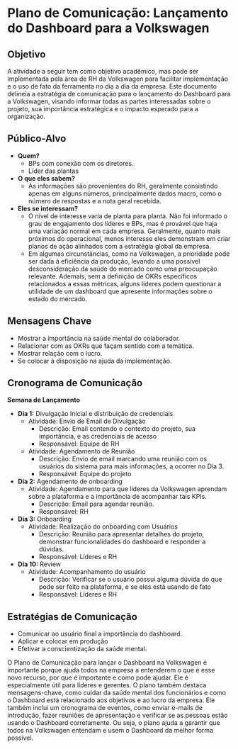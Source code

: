 # Plano de Comunicação: Lançamento do Dashboard para a Volkswagen

## Objetivo
A atividade a seguir tem como objetivo acadêmico, mas pode ser implementada pela área de RH da Volkswagen para facilitar implementação e o uso de fato da ferramenta no dia a dia da empresa. Este documento delineia a estratégia de comunicação para o lançamento do Dashboard para a Volkswagen, visando informar todas as partes interessadas sobre o projeto, sua importância estratégica e o impacto esperado para a organização.

## Público-Alvo
- **Quem?**
  - BPs com conexão com os diretores.
  - Líder das plantas
- **O que eles sabem?**
  - As informações são provenientes do RH, geralmente consistindo apenas em alguns números, principalmente dados macro, como o número de respostas e a nota geral recebida.
- **Eles se interessam?**
  - O nível de interesse varia de planta para planta. Não foi informado o grau de engajamento dos líderes e BPs, mas é provável que haja uma variação normal em cada empresa. Geralmente, quanto mais próximos do operacional, menos interesse eles demonstram em criar planos de ação alinhados com a estratégia global da empresa.
  - Em algumas circunstâncias, como na Volkswagen, a prioridade pode ser dada à eficiência da produção, levando a uma possível desconsideração da saúde do mercado como uma preocupação relevante. Ademais, sem a definição de OKRs específicos relacionados a essas métricas, alguns líderes podem questionar a utilidade de um dashboard que apresente informações sobre o estado do mercado.

## Mensagens Chave
- Mostrar a importância na saúde mental do colaborador.
- Relacionar com as OKRs que façam sentido com a temática.
- Mostrar relação com o lucro.
- Se colocar à disposição na ajuda da implementação.

## Cronograma de Comunicação
**Semana de Lançamento**
- **Dia 1:** Divulgação Inicial e distribuição de credenciais
  - Atividade: Envio de Email de Divulgação
    - Descrição: Email contendo o contexto do projeto, sua importância, e as credenciais de acesso
    - Responsável: Equipe de RH
  - Atividade: Agendamento de Reunião
    - Descrição: Envio de email marcando uma reunião com os usuários do sistema para mais informações, a ocorrer no Dia 3.
    - Responsável: Equipe do projeto
- **Dia 2:** Agendamento de onboarding
  - Atividade: Agendamento para que líderes da Volkswagen aprendam sobre a plataforma e a importância de acompanhar tais KPIs.
    - Descrição: Email para agendar reunião.
    - Responsável: RH
- **Dia 3:** Onboarding
  - Atividade: Realização do onboarding com Usuários
    - Descrição: Reunião para apresentar detalhes do projeto, demonstrar funcionalidades do dashboard e responder a dúvidas.
    - Responsável: Líderes e RH
- **Dia 10:** Review
  - Atividade: Acompanhamento do usuário
    - Descrição: Verificar se o usuário possui alguma dúvida do que pode ser feito na plataforma, e se eles está usando de fato
    - Responsável: Líderes e RH

## Estratégias de Comunicação
- Comunicar ao usuário final a importância do dashboard.
- Aplicar e colocar em produção
- Efetivar a conscientização da saúde mental.

O Plano de Comunicação para lançar o Dashboard na Volkswagen é importante porque ajuda todos na empresa a entenderem o que é esse novo recurso, por que é importante e como pode ajudar. Ele é especialmente útil para líderes e gerentes. O plano também destaca mensagens-chave, como cuidar da saúde mental dos funcionários e como o Dashboard está relacionado aos objetivos e ao lucro da empresa. Ele também inclui um cronograma de eventos, como enviar e-mails de introdução, fazer reuniões de apresentação e verificar se as pessoas estão usando o Dashboard corretamente. Ou seja, o plano ajuda a garantir que todos na Volkswagen entendam e usem o Dashboard da melhor forma possível.
